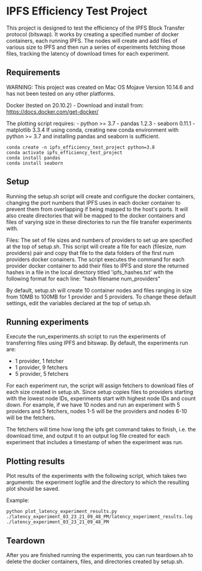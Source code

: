 # IPFS Efficiency Test Project

This project is designed to test the efficiency of the IPFS Block Transfer protocol (bitswap). It works by creating a specified number of docker containers, each running IPFS. The nodes will create and add files of various size to IPFS and then run a series of experiments fetching those files, tracking the latency of download times for each experiment. 

## Requirements

WARNING: This project was created on Mac OS Mojave Version 10.14.6 and has not been tested on any other platforms.

Docker (tested on 20.10.2) - Download and install from: https://docs.docker.com/get-docker/

The plotting script requires:
    - python >= 3.7
    - pandas 1.2.3
    - seaborn 0.11.1
    - matplotlib 3.3.4
If using conda, creating new conda environment with python >= 3.7 and installing pandas and seaborn is sufficient.
```
conda create -n ipfs_efficiency_test_project python=3.8
conda activate ipfs_efficiency_test_project
conda install pandas
conda install seaborn
```

## Setup

Running the setup.sh script will create and configure the docker containers, changing the port numbers that IPFS uses in each docker container to prevent them from overlapping if being mapped to the host's ports. It will also create directories that will be mapped to the docker containers and files of varying size in these directories to run the file transfer experiments with. 

Files:
The set of file sizes and numbers of providers to set up are specified at the top of setup.sh. This script will create a file for each (filesize, num providers) pair and copy that file to the data folders of the first num providers docker conainers. The script executes the command for each provider docker container to add their files to IPFS and store the returned hashes in a file in the local directory titled 'ipfs_hashes.txt' with the following format for each line: 
  "hash filename num_providers"

By default, setup.sh will create 10 container nodes and files ranging in size from 10MB to 100MB for 1 provider and 5 providers. To change these default settings, edit the variables declared at the top of setup.sh.

## Running experiments

Execute the run_experiments.sh script to run the experiments of transferring files using IPFS and bitswap. By default, the experiments run are:
  - 1 provider, 1 fetcher
  - 1 provider, 9 fetchers
  - 5 provider, 5 fetchers

For each experiment run, the script will assign fetchers to download files of each size created in setup.sh. Since setup copies files to providers starting with the lowest node IDs, experiments start with highest node IDs and count down. For example, if we have 10 nodes and run an experiment with 5 providers and 5 fetchers, nodes 1-5 will be the providers and nodes 6-10 will be the fetchers. 

The fetchers will time how long the ipfs get command takes to finish, i.e. the download time, and output it to an output log file created for each experiment that includes a timestamp of when the experiment was run. 

## Plotting results

Plot results of the experiments with the following script, which takes two arguments: the experiment logfile and the directory to which the resulting plot should be saved. 

Example: 
```
python plot_latency_experiment_results.py ./latency_experiment_03_23_21_09_48_PM/latency_experiment_results.log ./latency_experiment_03_23_21_09_48_PM
```

## Teardown

After you are finished running the experiments, you can run teardown.sh to delete the docker containers, files, and directories created by setup.sh.


